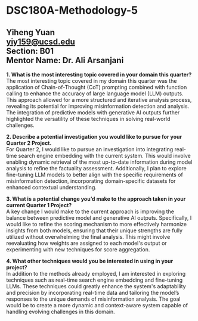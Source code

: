 # DSC180A-Methodology-5

**Yiheng Yuan**\
**yiy159@ucsd.edu**\
**Section: B01**\
**Mentor Name: Dr. Ali Arsanjani**
---
**1. What is the most interesting topic covered in your domain this quarter?**\
The most interesting topic covered in my domain this quarter was the application of Chain-of-Thought (CoT) prompting combined with function calling to enhance the accuracy of large language model (LLM) outputs. This approach allowed for a more structured and iterative analysis process, revealing its potential for improving misinformation detection and analysis. The integration of predictive models with generative AI outputs further highlighted the versatility of these techniques in solving real-world challenges.

**2. Describe a potential investigation you would like to pursue for your Quarter 2 Project.**\
For Quarter 2, I would like to pursue an investigation into integrating real-time search engine embedding with the current system. This would involve enabling dynamic retrieval of the most up-to-date information during model analysis to refine the factuality assessment. Additionally, I plan to explore fine-tuning LLM models to better align with the specific requirements of misinformation detection, incorporating domain-specific datasets for enhanced contextual understanding.

**3. What is a potential change you’d make to the approach taken in your current Quarter 1 Project?**\
A key change I would make to the current approach is improving the balance between predictive model and generative AI outputs. Specifically, I would like to refine the scoring mechanism to more effectively harmonize insights from both models, ensuring that their unique strengths are fully utilized without overwhelming the final analysis. This might involve reevaluating how weights are assigned to each model's output or experimenting with new techniques for score aggregation.

**4. What other techniques would you be interested in using in your project?**\
In addition to the methods already employed, I am interested in exploring techniques such as real-time search engine embedding and fine-tuning LLMs. These techniques could greatly enhance the system's adaptability and precision by incorporating real-time data and tailoring the model’s responses to the unique demands of misinformation analysis. The goal would be to create a more dynamic and context-aware system capable of handling evolving challenges in this domain.
